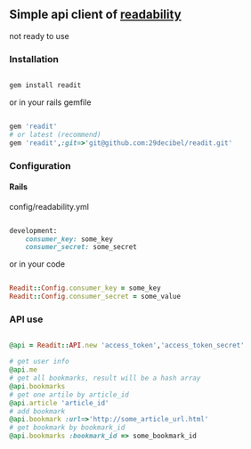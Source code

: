 ## Simple api client of [readability](http://www.readability.com)
not ready to use

### Installation
```ruby

gem install readit
```
or in your rails gemfile

``` ruby

gem 'readit'
# or latest (recommend)
gem 'readit',:git=>'git@github.com:29decibel/readit.git'
```

### Configuration
#### Rails
config/readability.yml

``` ruby

development:
	consumer_key: some_key
	consumer_secret: some_secret
```

or in your code

``` ruby

Readit::Config.consumer_key = some_key
Readit::Config.consumer_secret = some_value
```

### API use
``` ruby 

@api = Readit::API.new 'access_token','access_token_secret'

# get user info
@api.me
# get all bookmarks, result will be a hash array
@api.bookmarks
# get one artile by article_id
@api.article 'article_id'
# add bookmark
@api.bookmark :url=>'http://some_article_url.html'
# get bookmark by bookmark_id
@api.bookmarks :bookmark_id => some_bookmark_id
```


